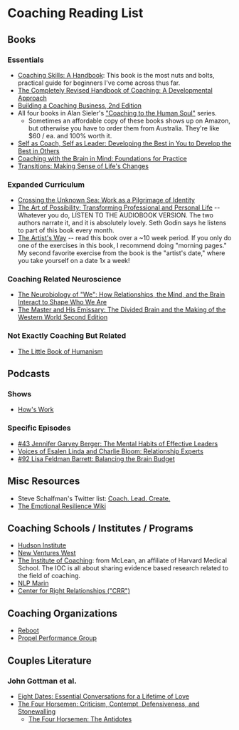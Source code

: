 # Coaching Reading List

## Books

### Essentials
- [Coaching Skills: A Handbook](https://www.amazon.com/Coaching-Skills-Handbook-Jenny-Rogers/dp/0335245595): This book is the most nuts and bolts, practical guide for beginners I've come across thus far.
- [The Completely Revised Handbook of Coaching: A Developmental Approach](https://www.amazon.com/Completely-Revised-Handbook-Coaching-Developmental/dp/047090674X)
- [Building a Coaching Business, 2nd Edition](https://www.amazon.com/Building-Coaching-Business-Rogers-author/dp/0335227007)
- All four books in Alan Sieler's ["Coaching to the Human Soul"](http://www.newfieldinstitute.com.au/html/books_chsI.html) series.
  - Sometimes an affordable copy of these books shows up on Amazon, but otherwise you have to order them from Australia. They're like $60 / ea. and 100% worth it.
- [Self as Coach, Self as Leader: Developing the Best in You to Develop the Best in Others](https://www.amazon.com/Self-Coach-Leader-Developing-Develop/dp/1119562554/)
- [Coaching with the Brain in Mind: Foundations for Practice](https://www.amazon.com/Coaching-Brain-Mind-Foundations-Practice-ebook-dp-B002MZUQCI/dp/B002MZUQCI)
- [Transitions: Making Sense of Life's Changes](https://www.amazon.com/Transitions-Making-Sense-Lifes-Changes-dp-0738285404/dp/0738285404/ref=dp_ob_title_bk)
  
### Expanded Curriculum
- [Crossing the Unknown Sea: Work as a Pilgrimage of Identity](https://www.amazon.com/Crossing-Sea-Work-Pilgrimage-Identity/dp/1573229148)
- [The Art of Possibility: Transforming Professional and Personal Life](https://www.amazon.com/Art-Possibility-Transforming-Professional-Personal/dp/0142001104) -- Whatever you do, LISTEN TO THE AUDIOBOOK VERSION. The two authors narrate it, and it is absolutely lovely. Seth Godin says he listens to part of this book every month. 
- [The Artist's Way](https://www.amazon.com/Artists-Way-25th-Anniversary/dp/0143129252) -- read this book over a ~10 week period. If you only do one of the exercises in this book, I recommend doing "morning pages." My second favorite exercise from the book is the "artist's date," where you take yourself on a date 1x a week!

### Coaching Related Neuroscience
- [The Neurobiology of "We": How Relationships, the Mind, and the Brain Interact to Shape Who We Are](https://www.amazon.com/Neurobiology-We-Relationships-Interact-Learning/dp/159179949X)
- [The Master and His Emissary: The Divided Brain and the Making of the Western World Second Edition](https://www.amazon.com/Master-His-Emissary-Divided-Western-dp-0300245920/dp/0300245920/)

### Not Exactly Coaching But Related
- [The Little Book of Humanism](https://www.amazon.com/Little-Book-Humanism-Universal-lessons-ebook/dp/B07YNGD4H7)
  
## Podcasts

### Shows
- [How's Work](https://gimletmedia.com/shows/hows-work)

### Specific Episodes
- [#43 Jennifer Garvey Berger: The Mental Habits of Effective Leaders](https://podcasts.apple.com/us/podcast/the-knowledge-project-with-shane-parrish/id990149481?i=1000421932549)
- [Voices of Esalen Linda and Charlie Bloom: Relationship Experts](https://overcast.fm/+GFoUq1P3s)
- [#92 Lisa Feldman Barrett: Balancing the Brain Budget](https://fs.blog/knowledge-project/lisa-feldman-barrett/)

## Misc Resources
- Steve Schalfman's Twitter list: [Coach. Lead. Create.](https://twitter.com/i/lists/1281012677175922688)
- [The Emotional Resilience Wiki](https://www.notion.so/Emotional-Resilience-Wiki-6f025a6bb6b7456b8f3b9925440352f6)

## Coaching Schools / Institutes / Programs
- [Hudson Institute](https://hudsoninstitute.com/)
- [New Ventures West](https://www.newventureswest.com/)
- [The Institute of Coaching](https://www.instituteofcoaching.org): from McLean, an affiliate of Harvard Medical School. The IOC is all about sharing evidence based research related to the field of coaching.
- [NLP Marin](https://www.nlpmarin.com)
- [Center for Right Relationships ("CRR")](https://www.crrglobal.com)

## Coaching Organizations
- [Reboot](https://www.reboot.io/)
- [Propel Performance Group](https://www.propelpg.com)

## Couples Literature

### John Gottman et al.
- [Eight Dates: Essential Conversations for a Lifetime of Love](https://www.amazon.com/Eight-Dates-Essential-Conversations-Lifetime/dp/1523504463/)
- [The Four Horsemen: Criticism, Contempt, Defensiveness, and Stonewalling](https://www.gottman.com/blog/the-four-horsemen-recognizing-criticism-contempt-defensiveness-and-stonewalling/)
  - [The Four Horsemen: The Antidotes](https://www.gottman.com/blog/the-four-horsemen-the-antidotes/)
